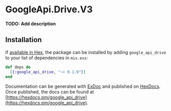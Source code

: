 # GoogleApi.Drive.V3

**TODO: Add description**

## Installation

If [available in Hex](https://hex.pm/docs/publish), the package can be installed
by adding `google_api_drive` to your list of dependencies in `mix.exs`:

```elixir
def deps do
  [{:google_api_drive, "~> 0.1.0"}]
end
```

Documentation can be generated with [ExDoc](https://github.com/elixir-lang/ex_doc)
and published on [HexDocs](https://hexdocs.pm). Once published, the docs can
be found at [https://hexdocs.pm/google_api_drive](https://hexdocs.pm/google_api_drive).
